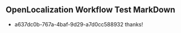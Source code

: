## OpenLocalization Workflow Test MarkDown
* a637dc0b-767a-4baf-9d29-a7d0cc588932 thanks!

<!--HONumber=Aug16_HO3-->



